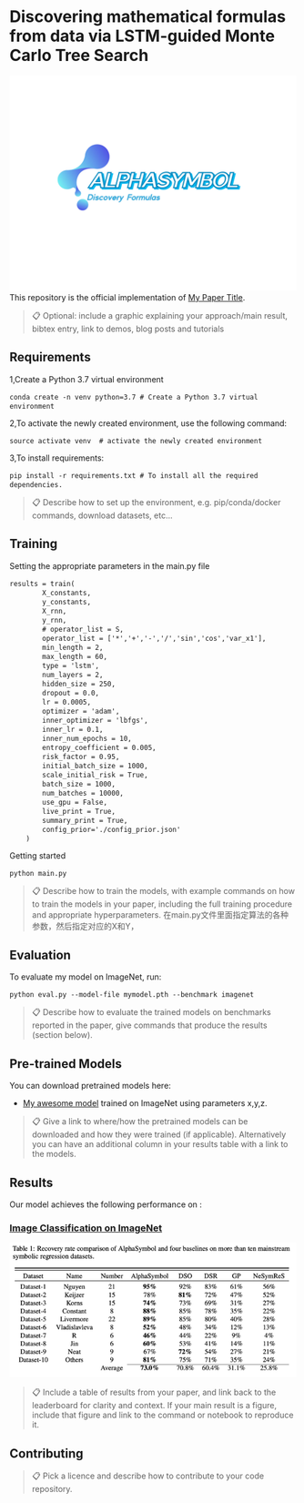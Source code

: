 
# Discovering mathematical formulas from data via LSTM-guided Monte Carlo Tree Search
![Sample results plot](AlphaSymbol3.png)
This repository is the official implementation of [My Paper Title](https://arxiv.org/abs/2030.12345). 

>📋  Optional: include a graphic explaining your approach/main result, bibtex entry, link to demos, blog posts and tutorials

## Requirements

1,Create a Python 3.7 virtual environment
```setup
conda create -n venv python=3.7 # Create a Python 3.7 virtual environment
```
2,To activate the newly created environment, use the following command:
```setup
source activate venv  # activate the newly created environment
```
3,To install requirements:
```setup
pip install -r requirements.txt # To install all the required dependencies. 
```

>📋  Describe how to set up the environment, e.g. pip/conda/docker commands, download datasets, etc...

## Training

Setting the appropriate parameters in the main.py file
```train
results = train(
        X_constants,
        y_constants,
        X_rnn,
        y_rnn,
        # operator_list = S,
        operator_list = ['*','+','-','/','sin','cos','var_x1'],
        min_length = 2,
        max_length = 60,
        type = 'lstm',
        num_layers = 2,
        hidden_size = 250,
        dropout = 0.0,
        lr = 0.0005,
        optimizer = 'adam',
        inner_optimizer = 'lbfgs',
        inner_lr = 0.1,
        inner_num_epochs = 10,
        entropy_coefficient = 0.005,
        risk_factor = 0.95,
        initial_batch_size = 1000,
        scale_initial_risk = True,
        batch_size = 1000,
        num_batches = 10000,
        use_gpu = False,
        live_print = True,
        summary_print = True,
        config_prior='./config_prior.json'
    )
```
Getting started
```train
python main.py 
```

>📋  Describe how to train the models, with example commands on how to train the models in your paper, including the full training procedure and appropriate hyperparameters. 
> 在main.py文件里面指定算法的各种参数，然后指定对应的X和Y，
## Evaluation

To evaluate my model on ImageNet, run:

```eval
python eval.py --model-file mymodel.pth --benchmark imagenet
```

>📋  Describe how to evaluate the trained models on benchmarks reported in the paper, give commands that produce the results (section below).

## Pre-trained Models

You can download pretrained models here:

- [My awesome model](https://drive.google.com/mymodel.pth) trained on ImageNet using parameters x,y,z. 

>📋  Give a link to where/how the pretrained models can be downloaded and how they were trained (if applicable).  Alternatively you can have an additional column in your results table with a link to the models.

## Results

Our model achieves the following performance on :

### [Image Classification on ImageNet](https://paperswithcode.com/sota/image-classification-on-imagenet)

[//]: # (| Model name         | Top 1 Accuracy  | Top 5 Accuracy |)

[//]: # (| ------------------ |---------------- | -------------- |)

[//]: # (| My awesome model   |     85%         |      95%       |)

![Sample results plot](table1.png)
>📋  Include a table of results from your paper, and link back to the leaderboard for clarity and context. If your main result is a figure, include that figure and link to the command or notebook to reproduce it. 


## Contributing

>📋  Pick a licence and describe how to contribute to your code repository. 